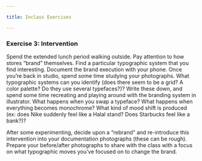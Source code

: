 ```yaml
---

title: Inclass Exercises

---
```


### Exercise 3: Intervention

Spend the extended lunch period walking outside. Pay attention to how stores “brand” themselves. Find a particular typographic system that you find interesting. Document the brand execution with your phone. 
Once you’re back in studio, spend some time studying your photographs. What typographic systems can you identify (does there seem to be a grid? A color palette? Do they use several typefaces?)? Write these down, and spend some time recreating and playing around with the branding system in illustrator. What happens when you swap a typeface? What happens when everything becomes monochrome? What kind of mood shift is produced (ex: does Nike suddenly feel like a Halal stand? Does Starbucks feel like a bank?)?

After some experimenting, decide upon a “rebrand” and re-introduce this intervention into your documentation photographs (these can be rough). Prepare your before/after photographs to share with the class with a focus on what typographic moves you’ve focused on to change the brand. 
